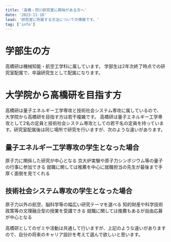 ```yaml
---
title: '高橋・狩川研究室に興味がある方へ'
date: '2023-11-18'
lead: '研究室に所属する方法についての情報です。'
tag: ['info']
---
```


# 学部生の方

高橋研は機械知能・航空工学科に属しています。
学部生は2年次終了時点での研究室配属で、卒論研究生として配属になります。

# 大学院から高橋研を目指す方

高橋研は量子エネルギー工学専攻と技術社会システム専攻に属しているので、 大学院から高橋研を目指す方は若干複雑です。
高橋研は量子エネルギー工学専攻として2名の定員と技術社会システム専攻としての若干名の定員を持っています。研究室配属後は同じ場所で研究を行いますが、次のような違いがあります。

## 量子エネルギー工学専攻の学生となった場合

原子力に関係した研究が中心となる
京大炉実験や原子力シンポジウム等の量子の行事に参加できる
就職に関しては推薦を中心に就職担当の先生が最後まで手厚く面倒を見てくれる

## 技術社会システム専攻の学生となった場合

原子力以外の航空、脳科学等の幅広い研究テーマを選べる
知的財産や科学技術政策等の文理融合型の授業を受講できる
就職に関しては推薦もあるが自由応募が中心となる

高橋研としてのゼミや活動は共通して行いますが、上記のような違いがありますので、自分の将来のキャリア設計を考えて選んで欲しいと思います。
